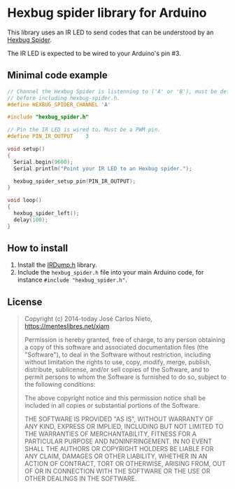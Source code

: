 # Hexbug spider library for Arduino

This library uses an IR LED to send codes that can be understood by an
[Hexbug Spider][1].

The IR LED is expected to be wired to your Arduino's pin #3.

## Minimal code example

```c
// Channel the Hexbug Spider is listenning to ('A' or 'B'), must be defined
// before including hexbug-spider.h. 
#define HEXBUG_SPIDER_CHANNEL 'A'

#include "hexbug_spider.h"

// Pin the IR LED is wired to. Must be a PWM pin.
#define PIN_IR_OUTPUT    3

void setup()
{
  Serial.begin(9600);
  Serial.println("Point your IR LED to an Hexbug spider.");

  hexbug_spider_setup_pin(PIN_IR_OUTPUT);
}

void loop()
{
  hexbug_spider_left();
  delay(100);
}
```

## How to install

1. Install the [IRDump.h][2] library.
3. Include the `hexbug_spider.h` file into your main Arduino code, for instance
   `#include "hexbug_spider.h"`.

## License

> Copyright (c) 2014-today José Carlos Nieto, https://menteslibres.net/xiam
>
> Permission is hereby granted, free of charge, to any person obtaining
> a copy of this software and associated documentation files (the
> "Software"), to deal in the Software without restriction, including
> without limitation the rights to use, copy, modify, merge, publish,
> distribute, sublicense, and/or sell copies of the Software, and to
> permit persons to whom the Software is furnished to do so, subject to
> the following conditions:
>
> The above copyright notice and this permission notice shall be
> included in all copies or substantial portions of the Software.
>
> THE SOFTWARE IS PROVIDED "AS IS", WITHOUT WARRANTY OF ANY KIND,
> EXPRESS OR IMPLIED, INCLUDING BUT NOT LIMITED TO THE WARRANTIES OF
> MERCHANTABILITY, FITNESS FOR A PARTICULAR PURPOSE AND
> NONINFRINGEMENT. IN NO EVENT SHALL THE AUTHORS OR COPYRIGHT HOLDERS BE
> LIABLE FOR ANY CLAIM, DAMAGES OR OTHER LIABILITY, WHETHER IN AN ACTION
> OF CONTRACT, TORT OR OTHERWISE, ARISING FROM, OUT OF OR IN CONNECTION
> WITH THE SOFTWARE OR THE USE OR OTHER DEALINGS IN THE SOFTWARE.

[1]: https://www.hexbug.com/mechanical/spider/
[2]: https://github.com/xiam/arduino_irdump
